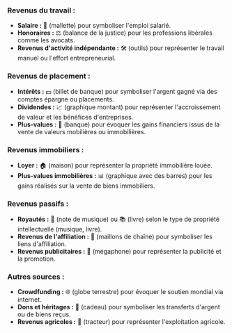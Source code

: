 ### Revenus du travail :

- **Salaire :** 💼 (mallette) pour symboliser l'emploi salarié.
- **Honoraires :** ⚖️ (balance de la justice) pour les professions libérales comme les avocats.
- **Revenus d'activité indépendante :** 🛠 (outils) pour représenter le travail manuel ou l'effort entrepreneurial.

### Revenus de placement :

- **Intérêts :** 💵 (billet de banque) pour symboliser l'argent gagné via des comptes épargne ou placements.
- **Dividendes :** 📈 (graphique montant) pour représenter l'accroissement de valeur et les bénéfices d'entreprises.
- **Plus-values :** 🏦 (banque) pour évoquer les gains financiers issus de la vente de valeurs mobilières ou immobilières.

### Revenus immobiliers :

- **Loyer :** 🏠 (maison) pour représenter la propriété immobilière louée.
- **Plus-values immobilières :** 📊 (graphique avec des barres) pour les gains réalisés sur la vente de biens immobiliers.

### Revenus passifs :

- **Royautés :** 🎵 (note de musique) ou 📚 (livre) selon le type de propriété intellectuelle (musique, livre).
- **Revenus de l'affiliation :** 🔗 (maillons de chaîne) pour symboliser les liens d'affiliation.
- **Revenus publicitaires :** 📢 (mégaphone) pour représenter la publicité et la promotion.

### Autres sources :

- **Crowdfunding :** 🌐 (globe terrestre) pour évoquer le soutien mondial via internet.
- **Dons et héritages :** 💝 (cadeau) pour symboliser les transferts d'argent ou de biens reçus.
- **Revenus agricoles :** 🚜 (tracteur) pour représenter l'exploitation agricole.